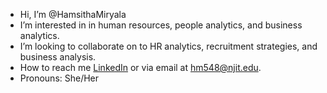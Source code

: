 - Hi, I’m @HamsithaMiryala
- I’m interested in in human resources, people analytics, and business analytics.
- I’m looking to collaborate on to HR analytics, recruitment strategies, and business analysis.
- How to reach me [LinkedIn](https://www.linkedin.com/in/hamsim/) or via email at hm548@njit.edu.
- Pronouns: She/Her

<!---
HamsithaMiryala/HamsithaMiryala is a ✨ special ✨ repository because its `README.md` (this file) appears on your GitHub profile.
You can click the Preview link to take a look at your changes.
--->

